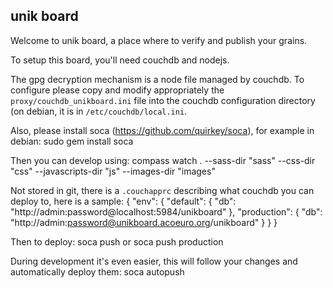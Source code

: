 ## unik board

Welcome to unik board, a place where to verify and publish your grains.

To setup this board, you'll need couchdb and nodejs.

The gpg decryption mechanism is a node file managed by couchdb. To configure please copy and modify appropriately the `proxy/couchdb_unikboard.ini` file into the couchdb configuration directory (on debian, it is in `/etc/couchdb/local.ini`.

Also, please install soca (https://github.com/quirkey/soca), for example in debian:
    sudo gem install soca

Then you can develop using:
    compass watch . --sass-dir "sass" --css-dir "css" --javascripts-dir "js" --images-dir "images"

Not stored in git, there is a `.couchapprc` describing what couchdb you can deploy to, here is a sample:
    {
      "env": {
        "default": {
          "db": "http://admin:password@localhost:5984/unikboard"
        },
        "production": {
          "db": "http://admin:password@unikboard.acoeuro.org/unikboard"
        }
      }
    }

Then to deploy:
    soca push
or
    soca push production

During development it's even easier, this will follow your changes and
automatically deploy them:
    soca autopush
